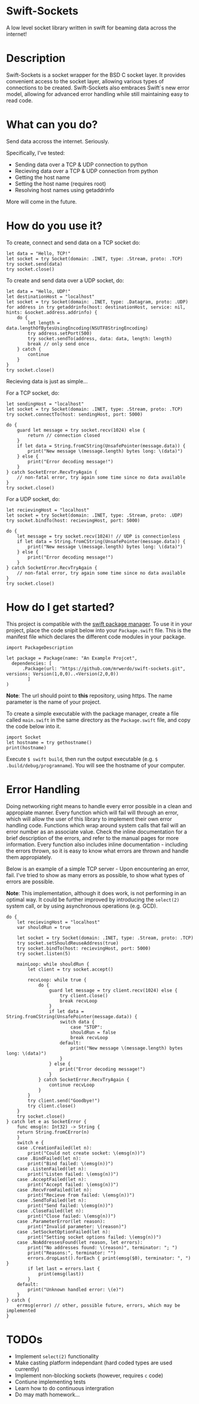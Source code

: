 # Swift-Sockets
A low level socket library written in swift for beaming data across the internet!

# Description
Swift-Sockets is a socket wrapper for the BSD C socket layer. It provides convenient access to the socket layer, allowing various types of connections to be created. Swift-Sockets also embraces Swift`s new error model, allowing for advanced error handling while still maintaining easy to read code.

# What can you do?

Send data accross the internet. Seriously.

Specifically, I've tested:
- Sending data over a TCP & UDP connection to python
- Recieving data over a TCP & UDP connection from python
- Getting the host name
- Setting the host name (requires root)
- Resolving host names using getaddrinfo

More will come in the future.

# How do you use it?

To create, connect and send data on a TCP socket do:
```
let data = "Hello, TCP!"
let socket = try Socket(domain: .INET, type: .Stream, proto: .TCP)
try socket.send(data)
try socket.close()
```

To create and send data over a UDP socket, do:
```
let data = "Hello, UDP!"
let destinationHost = "localhost"
let socket = try Socket(domain: .INET, type: .Datagram, proto: .UDP)
for address in try getaddrinfo(host: destinationHost, service: nil, hints: &socket.address.addrinfo) {
    do {
        let length = data.lengthOfBytesUsingEncoding(NSUTF8StringEncoding)
        try address.setPort(500)
        try socket.sendTo(address, data: data, length: length)
        break // only send once
    } catch {
        continue
    }
}
try socket.close()
```

Recieving data is just as simple...

For a TCP socket, do:
```
let sendingHost = "localhost"
let socket = try Socket(domain: .INET, type: .Stream, proto: .TCP)
try socket.connectTo(host: sendingHost, port: 5000)

do {
    guard let message = try socket.recv(1024) else {
        return // connection closed
    }
    if let data = String.fromCString(UnsafePointer(message.data)) {
        print("New message \(message.length) bytes long: \(data)")
    } else {
        print("Error decoding message!")
    }
} catch SocketError.RecvTryAgain {
    // non-fatal error, try again some time since no data available
}
try socket.close()
```

For a UDP socket, do:
```
let recievingHost = "localhost"
let socket = try Socket(domain: .INET, type: .Stream, proto: .UDP)
try socket.bindTo(host: recievingHost, port: 5000)

do {
    let message = try socket.recv(1024)! // UDP is connectionless
    if let data = String.fromCString(UnsafePointer(message.data)) {
        print("New message \(message.length) bytes long: \(data)")
    } else {
        print("Error decoding message!")
    }
} catch SocketError.RecvTryAgain {
    // non-fatal error, try again some time since no data available
}
try socket.close()
```

# How do I get started?

This project is compatible with the [swift package manager](https://swift.org/package-manager/). To use it in your project, place the code snipit below into your `Package.swift` file. This is the manifest file which declares the different code modules in your package.

```
import PackageDescription

let package = Package(name: "An Example Projcet", 
  dependencies: [
	  .Package(url: "https://github.com/mrwerdo/swift-sockets.git", versions: Version(1,0,0)..<Version(2,0,0))
		]
)	
```
**Note**: The url should point to **this** repository, using https. The name parameter is the name of your project.

To create a simple executable with the package manager, create a file called `main.swift` in the same directory as the `Package.swift` file, and copy the code below into it.

```
import Socket
let hostname = try gethostname()
print(hostname)
```

Execute `$ swift build`, then run the output executable (e.g. `$ .build/debug/programname`). You will see the hostname of your computer.

# Error Handling

Doing networking right means to handle every error possible in a clean and appropiate manner. Every function which will fail will through an error, which will allow the user of this library to implement their own error handling code. Functions which wrap around system calls that fail will an error number as an associate value. Check the inline documentation for a brief description of the errors, and refer to the manual pages for more information. Every function also includes inline documentation - including the errors thrown, so it is easy to know what errors are thrown and handle them appropiately.

Below is an example of a simple TCP server - Upon encountering an error, fail. I've tried to show as many errors as possible, to show what types of errors are possible.

**Note**: This implementation, although it does work, is not performing in an optimal way. It could be further improved by introducing the `select(2)` system call, or by using asynchronous operations (e.g. GCD).

```
do {
    let recievingHost = "localhost"
    var shouldRun = true

    let socket = try Socket(domain: .INET, type: .Stream, proto: .TCP)
    try socket.setShouldReuseAddress(true)
    try socket.bindTo(host: recievingHost, port: 5000)
    try socket.listen(5)

    mainLoop: while shouldRun {
        let client = try socket.accept()
    
        recvLoop: while true {
            do {
                guard let message = try client.recv(1024) else {
                    try client.close()
                    break recvLoop
                }
                if let data = String.fromCString(UnsafePointer(message.data)) {
                    switch data {
                        case "STOP":
                        shouldRun = false
                        break recvLoop
                    default:
                        print("New message \(message.length) bytes long: \(data)")
                    }
                } else {
                    print("Error decoding message!")
                }
            } catch SocketError.RecvTryAgain {
                continue recvLoop   
            }
        }
        try client.send("Goodbye!")
        try client.close()
    }
    try socket.close()
} catch let e as SocketError {
    func emsg(n: Int32) -> String {
    return String.fromCError(n)
    }
    switch e {
    case .CreationFailed(let n):
        print("Could not create socket: \(emsg(n))")
    case .BindFailed(let n):
        print("Bind failed: \(emsg(n))")
    case .ListenFailed(let n):
        print("Listen failed: \(emsg(n))")
    case .AcceptFailed(let n):
        print("Accept failed: \(emsg(n))")
    case .RecvFromFailed(let n):
        print("Recieve from failed: \(emsg(n))")
    case .SendToFailed(let n):
        print("Send failed: \(emsg(n))")
    case .CloseFailed(let n):
        print("Close failed: \(emsg(n))")
    case .ParameterError(let reason):
        print("Invalid parameter: \(reason)")
    case .SetSocketOptionFailed(let n):
        print("Setting socket options failed: \(emsg(n))")
    case .NoAddressesFound(let reason, let errors):
        print("No addresses found: \(reason)", terminator: "; ")
        print("Reasons:", terminator: "")
        errors.dropLast().forEach { print(emsg($0), terminator: ", ") }
        if let last = errors.last {
            print(emsg(last))
        }
    default:
        print("Unknown handled error: \(e)")
    }
} catch {
    errmsg(error) // other, possible future, errors, which may be implemented
}
```

# TODOs
- Implement `select(2)` functionality
- Make casting platform independant (hard coded types are used currently)
- Implement non-blocking sockets (however, requires `c` code)
- Contiune implementing tests
- Learn how to do continuous intergration
- Do may math homework...